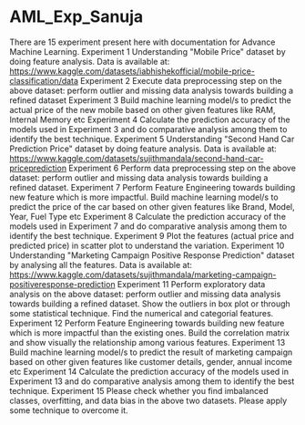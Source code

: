 # AML_Exp_Sanuja
There are 15 experiment present here with documentation for Advance Machine Learning.
Experiment 1 
Understanding "Mobile Price" dataset by doing feature analysis. Data is available at:
https://www.kaggle.com/datasets/iabhishekofficial/mobile-price-classification/data 
Experiment 2 
Execute data preprocessing step on the above dataset: perform outlier and missing data
analysis towards building a refined dataset 
Experiment 3 
Build machine learning model/s to predict the actual price of the new mobile based on
other given features like RAM, Internal Memory etc 
Experiment 4 
Calculate the prediction accuracy of the models used in Experiment 3 and do comparative
analysis among them to identify the best technique. 
Experiment 5
Understanding "Second Hand Car Prediction Price" dataset by doing feature analysis. Data
is available at: https://www.kaggle.com/datasets/sujithmandala/second-hand-car-priceprediction
Experiment 6 
Perform data preprocessing step on the above dataset: perform outlier and missing data
analysis towards building a refined dataset. 
Experiment 7
Perform Feature Engineering towards building new feature which is more impactful.
Build machine learning model/s to predict the price of the car based on other given
features like Brand, Model, Year, Fuel Type etc
Experiment 8 
Calculate the prediction accuracy of the models used in Experiment 7 and do comparative
analysis among them to identify the best technique. 
Experiment 9 
Plot the features (actual price and predicted price) in scatter plot to understand the
variation. 
Experiment 10
Understanding "Marketing Campaign Positive Response Prediction" dataset by analysing
all the features. Data is available at:
https://www.kaggle.com/datasets/sujithmandala/marketing-campaign-positiveresponse-prediction
Experiment 11
Perform exploratory data analysis on the above dataset: perform outlier and missing data
analysis towards building a refined dataset. Show the outliers in box plot or through some
statistical technique. Find the numerical and categorial features.
Experiment 12
Perform Feature Engineering towards building new feature which is more impactful than
the existing ones. Build the correlation matrix and show visually the relationship among
various features.
Experiment 13 
Build machine learning model/s to predict the result of marketing campaign based on
other given features like customer details, gender, annual income etc 
Experiment 14 
Calculate the prediction accuracy of the models used in Experiment 13 and do comparative
analysis among them to identify the best technique. 
Experiment 15 
Please check whether you find imbalanced classes, overfitting, and data bias in the above
two datasets. Please apply some technique to overcome it. 
